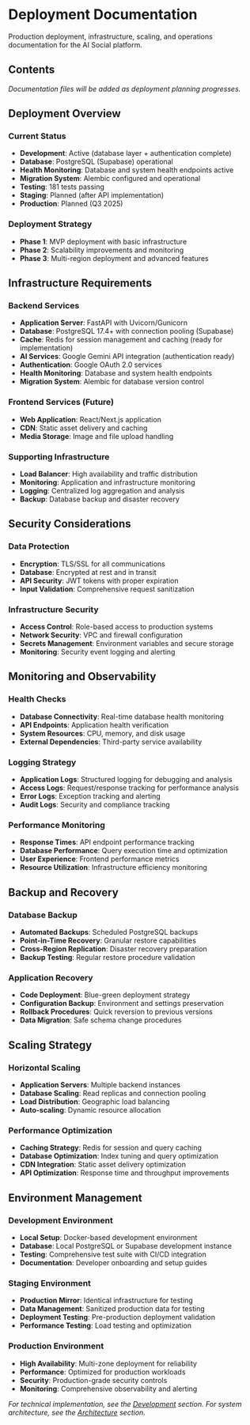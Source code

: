 # Deployment Documentation

Production deployment, infrastructure, scaling, and operations documentation for the AI Social platform.

## Contents

*Documentation files will be added as deployment planning progresses.*

## Deployment Overview

### Current Status
- **Development**: Active (database layer + authentication complete)
- **Database**: PostgreSQL (Supabase) operational
- **Health Monitoring**: Database and system health endpoints active
- **Migration System**: Alembic configured and operational
- **Testing**: 181 tests passing
- **Staging**: Planned (after API implementation)
- **Production**: Planned (Q3 2025)

### Deployment Strategy
- **Phase 1**: MVP deployment with basic infrastructure
- **Phase 2**: Scalability improvements and monitoring
- **Phase 3**: Multi-region deployment and advanced features

## Infrastructure Requirements

### Backend Services
- **Application Server**: FastAPI with Uvicorn/Gunicorn
- **Database**: PostgreSQL 17.4+ with connection pooling (Supabase)
- **Cache**: Redis for session management and caching (ready for implementation)
- **AI Services**: Google Gemini API integration (authentication ready)
- **Authentication**: Google OAuth 2.0 services
- **Health Monitoring**: Database and system health endpoints
- **Migration System**: Alembic for database version control

### Frontend Services (Future)
- **Web Application**: React/Next.js application
- **CDN**: Static asset delivery and caching
- **Media Storage**: Image and file upload handling

### Supporting Infrastructure
- **Load Balancer**: High availability and traffic distribution
- **Monitoring**: Application and infrastructure monitoring
- **Logging**: Centralized log aggregation and analysis
- **Backup**: Database backup and disaster recovery

## Security Considerations

### Data Protection
- **Encryption**: TLS/SSL for all communications
- **Database**: Encrypted at rest and in transit
- **API Security**: JWT tokens with proper expiration
- **Input Validation**: Comprehensive request sanitization

### Infrastructure Security
- **Access Control**: Role-based access to production systems
- **Network Security**: VPC and firewall configuration
- **Secrets Management**: Environment variables and secure storage
- **Monitoring**: Security event logging and alerting

## Monitoring and Observability

### Health Checks
- **Database Connectivity**: Real-time database health monitoring
- **API Endpoints**: Application health verification
- **System Resources**: CPU, memory, and disk usage
- **External Dependencies**: Third-party service availability

### Logging Strategy
- **Application Logs**: Structured logging for debugging and analysis
- **Access Logs**: Request/response tracking for performance analysis
- **Error Logs**: Exception tracking and alerting
- **Audit Logs**: Security and compliance tracking

### Performance Monitoring
- **Response Times**: API endpoint performance tracking
- **Database Performance**: Query execution time and optimization
- **User Experience**: Frontend performance metrics
- **Resource Utilization**: Infrastructure efficiency monitoring

## Backup and Recovery

### Database Backup
- **Automated Backups**: Scheduled PostgreSQL backups
- **Point-in-Time Recovery**: Granular restore capabilities
- **Cross-Region Replication**: Disaster recovery preparation
- **Backup Testing**: Regular restore procedure validation

### Application Recovery
- **Code Deployment**: Blue-green deployment strategy
- **Configuration Backup**: Environment and settings preservation
- **Rollback Procedures**: Quick reversion to previous versions
- **Data Migration**: Safe schema change procedures

## Scaling Strategy

### Horizontal Scaling
- **Application Servers**: Multiple backend instances
- **Database Scaling**: Read replicas and connection pooling
- **Load Distribution**: Geographic load balancing
- **Auto-scaling**: Dynamic resource allocation

### Performance Optimization
- **Caching Strategy**: Redis for session and query caching
- **Database Optimization**: Index tuning and query optimization
- **CDN Integration**: Static asset delivery optimization
- **API Optimization**: Response time and throughput improvements

## Environment Management

### Development Environment
- **Local Setup**: Docker-based development environment
- **Database**: Local PostgreSQL or Supabase development instance
- **Testing**: Comprehensive test suite with CI/CD integration
- **Documentation**: Developer onboarding and setup guides

### Staging Environment
- **Production Mirror**: Identical infrastructure for testing
- **Data Management**: Sanitized production data for testing
- **Deployment Testing**: Pre-production deployment validation
- **Performance Testing**: Load testing and optimization

### Production Environment
- **High Availability**: Multi-zone deployment for reliability
- **Performance**: Optimized for production workloads
- **Security**: Production-grade security controls
- **Monitoring**: Comprehensive observability and alerting

*For technical implementation, see the [Development](../development/) section.*
*For system architecture, see the [Architecture](../architecture/) section.*
